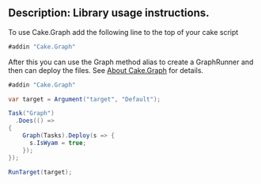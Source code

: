 Description: Library usage instructions.
---
To use Cake.Graph add the following line to the top of your cake script

```c#
#addin "Cake.Graph"
```

After this you can use the Graph method alias to create a GraphRunner and then can deploy the files. See [About Cake.Graph](../about.html) for details.

```csharp
#addin "Cake.Graph"

var target = Argument("target", "Default");

Task("Graph")
  .Does(() =>
{
    Graph(Tasks).Deploy(s => {
      s.IsWyam = true;
    });
});

RunTarget(target);
```